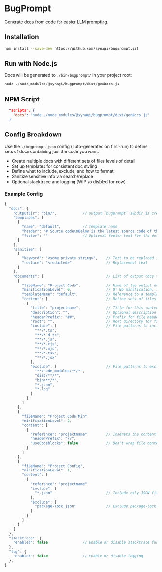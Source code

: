 # BugPrompt

Generate docs from code for easier LLM prompting.

## Installation

```bash
npm install --save-dev https://github.com/synagi/bugprompt.git
```

## Run with Node.js

Docs will be generated to `./bin/bugprompt/` in your project root:

```bash
node ./node_modules/@synagi/bugprompt/dist/genDocs.js
```

## NPM Script

```json
  "scripts": {
    "docs": "node ./node_modules/@synagi/bugprompt/dist/genDocs.js"
  }
```

## Config Breakdown

Use the `./bugprompt.json` config (auto-generated on first-run) to define sets of docs containing just the code you want:

- Create multiple docs with different sets of files levels of detail
- Set up templates for consistent doc styling
- Define what to include, exclude, and how to format
- Sanitize sensitive info via search/replace
- Optional stacktrace and logging (WIP so disbled for now)

### Example Config

```js
{
  "docs": {
    "outputDir": "bin/",            // output `bugprompt` subdir is create here, cleaned each time
    "templates": [
      {
        "name": "default",          // Template name
        "header": "# Source code\nBelow is the latest source code of the project, with each script given with its relative path to the project root.  Analyze all the code directly to understand its structure, flow and purpose:",
        "footer": ""                // Optional footer text for the document
      }
    ],
    "sanitize": [
      {
        "keyword": "<some private string>",    // Text to be replaced in all output docs
        "replace": "<redacted>"                // Replacement text
      }
    ],
    "documents": [                             // List of output docs to create
      {
        "fileName": "Project Code",            // Name of the output doc
        "minificationLevel": 0,                // 0: No minification, 1: Basic, 2: Aggressive
        "templateName": "default",             // Reference to a template defined above
        "content": [                           // Define sets of files to include in this doc
          {
            "title": "projectname",            // Title for this content block
            "description": "",                 // Optional description
            "headerPrefix": "##",              // Prefix for file headers in the document
            "root": "",                        // Root directory for file matching
            "include": [                       // File patterns to include
              "**/*.ts",
              "**/*.d.ts",
              "**/*.js",
              "**/*.cjs",
              "**/*.mjs",
              "**/*.tsx",
              "**/*.jsx"
            ],
            "exclude": [                       // File patterns to exclude
              "**/node_modules/**/*",
              "dist/**/*",
              "bin/**/*",
              "*.json",
              "*.log"
            ]
          }
        ]
      },
      {
        "fileName": "Project Code Min",
        "minificationLevel": 2,
        "content": [
          {
            "reference": "projectname",        // Inherets the content block titled "projectname"
            "headerPrefix": "//",
            "useCodeblocks": false             // Don't wrap file contents in code blocks
          }
        ]
      },
      {
        "fileName": "Project Config",
        "minificationLevel": 1,
        "content": [
          {
            "reference": "projectname",
            "include": [
              "*.json"                         // Include only JSON files
            ],
            "exclude": [
              "package-lock.json"              // Exclude package-lock.json
            ]
          }
        ]
      }
    ]
  },
  "stacktrace": {
    "enabled": false                // Enable or disable stacktrace functionality
  },
  "log": {
    "enabled": false                // Enable or disable logging
  },
}
```
